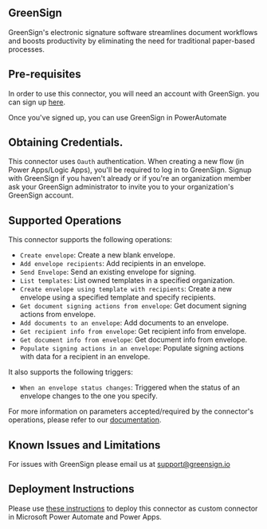 ## GreenSign

GreenSign's electronic signature software streamlines document workflows and boosts productivity by eliminating the need for traditional paper-based processes.

## Pre-requisites

In order to use this connector, you will need an account with GreenSign. you can sign up [here](https://app.greensign.io/signup).

Once you've signed up, you can use GreenSign in PowerAutomate

## Obtaining Credentials.

This connector uses `Oauth` authentication. When creating a new flow (in Power Apps/Logic Apps), you'll be required to log in to GreenSign. Signup with GreenSign if you haven't already or if you're an organization member ask your GreenSign administrator to invite you to your organization's GreenSign account.

## Supported Operations

This connector supports the following operations:

* `Create envelope`: Create a new blank envelope.
* `Add envelope recipients`: Add recipients in an envelope.
* `Send Envelope`: Send an existing envelope for signing.
* `List templates`: List owned templates in a specified organization.
* `Create envelope using template with recipients`: Create a new envelope using a specified template and specify recipients.
* `Get document signing actions from envelope`: Get document signing actions from envelope.
* `Add documents to an envelope`: Add documents to an envelope.
* `Get recipient info from envelope`: Get recipient info from envelope.
* `Get document info from envelope`: Get document info from envelope.
* `Populate signing actions in an envelope`: Populate signing actions with data for a recipient in an envelope.

It also supports the following triggers:

* `When an envelope status changes`: Triggered when the status of an envelope changes to the one you specify.

For more information on parameters accepted/required by the connector's operations, please refer to our [documentation](https://developers.africastalking.com/docs/sms/overview).

## Known Issues and Limitations

For issues with GreenSign please email us at [support@greensign.io](support@greensign.io)

## Deployment Instructions

Please use [these instructions](https://docs.microsoft.com/en-us/connectors/custom-connectors/paconn-cli) to deploy this connector as custom connector in Microsoft Power Automate and Power Apps.
